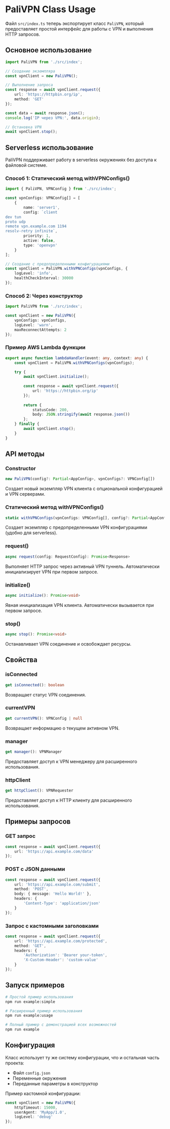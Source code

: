 # PaliVPN Class Usage

Файл `src/index.ts` теперь экспортирует класс `PaliVPN`, который предоставляет простой интерфейс для работы с VPN и выполнения HTTP запросов.

## Основное использование

```typescript
import PaliVPN from './src/index';

// Создание экземпляра
const vpnClient = new PaliVPN();

// Выполнение запроса
const response = await vpnClient.request({
    url: 'https://httpbin.org/ip',
    method: 'GET'
});

const data = await response.json();
console.log('IP через VPN:', data.origin);

// Остановка VPN
await vpnClient.stop();
```

## Serverless использование

PaliVPN поддерживает работу в serverless окружениях без доступа к файловой системе.

### Способ 1: Статический метод withVPNConfigs()

```typescript
import { PaliVPN, VPNConfig } from './src/index';

const vpnConfigs: VPNConfig[] = [
    {
        name: 'server1',
        config: `client
dev tun
proto udp
remote vpn.example.com 1194
resolv-retry infinite`,
        priority: 1,
        active: false,
        type: 'openvpn'
    }
];

// Создание с предопределенными конфигурациями
const vpnClient = PaliVPN.withVPNConfigs(vpnConfigs, {
    logLevel: 'info',
    healthCheckInterval: 30000
});
```

### Способ 2: Через конструктор

```typescript
import PaliVPN from './src/index';

const vpnClient = new PaliVPN({
    vpnConfigs: vpnConfigs,
    logLevel: 'warn',
    maxReconnectAttempts: 2
});
```

### Пример AWS Lambda функции

```typescript
export async function lambdaHandler(event: any, context: any) {
    const vpnClient = PaliVPN.withVPNConfigs(vpnConfigs);

    try {
        await vpnClient.initialize();
        
        const response = await vpnClient.request({
            url: 'https://httpbin.org/ip'
        });
        
        return {
            statusCode: 200,
            body: JSON.stringify(await response.json())
        };
    } finally {
        await vpnClient.stop();
    }
}
```

## API методы

### Constructor
```typescript
new PaliVPN(config?: Partial<AppConfig>, vpnConfigs?: VPNConfig[])
```
Создает новый экземпляр VPN клиента с опциональной конфигурацией и VPN серверами.

### Статический метод withVPNConfigs()
```typescript
static withVPNConfigs(vpnConfigs: VPNConfig[], config?: Partial<AppConfig>): PaliVPN
```
Создает экземпляр с предопределенными VPN конфигурациями (удобно для serverless).

### request()
```typescript
async request(config: RequestConfig): Promise<Response>
```
Выполняет HTTP запрос через активный VPN туннель. Автоматически инициализирует VPN при первом запросе.

### initialize()
```typescript
async initialize(): Promise<void>
```
Явная инициализация VPN клиента. Автоматически вызывается при первом запросе.

### stop()
```typescript
async stop(): Promise<void>
```
Останавливает VPN соединение и освобождает ресурсы.

## Свойства

### isConnected
```typescript
get isConnected(): boolean
```
Возвращает статус VPN соединения.

### currentVPN
```typescript
get currentVPN(): VPNConfig | null
```
Возвращает информацию о текущем активном VPN.

### manager
```typescript
get manager(): VPNManager
```
Предоставляет доступ к VPN менеджеру для расширенного использования.

### httpClient
```typescript
get httpClient(): VPNRequester
```
Предоставляет доступ к HTTP клиенту для расширенного использования.

## Примеры запросов

### GET запрос
```typescript
const response = await vpnClient.request({
    url: 'https://api.example.com/data'
});
```

### POST с JSON данными
```typescript
const response = await vpnClient.request({
    url: 'https://api.example.com/submit',
    method: 'POST',
    body: { message: 'Hello World!' },
    headers: {
        'Content-Type': 'application/json'
    }
});
```

### Запрос с кастомными заголовками
```typescript
const response = await vpnClient.request({
    url: 'https://api.example.com/protected',
    method: 'GET',
    headers: {
        'Authorization': 'Bearer your-token',
        'X-Custom-Header': 'custom-value'
    }
});
```

## Запуск примеров

```bash
# Простой пример использования
npm run example:simple

# Расширенный пример использования
npm run example:usage

# Полный пример с демонстрацией всех возможностей
npm run example
```

## Конфигурация

Класс использует ту же систему конфигурации, что и остальная часть проекта:
- Файл `config.json`
- Переменные окружения
- Переданные параметры в конструктор

Пример кастомной конфигурации:
```typescript
const vpnClient = new PaliVPN({
    httpTimeout: 15000,
    userAgent: 'MyApp/1.0',
    logLevel: 'debug'
});
```
